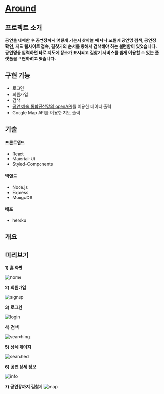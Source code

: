 # [Around](https://howcanigothere.herokuapp.com/)

## 프로젝트 소개
**공연을 예매한 후 공연장까지 어떻게 가는지 찾아볼 때 마다 포털에 공연명 검색, 공연장 확인, 지도 웹사이트 접속, 길찾기의 순서를 통해서 검색해야 하는 불편함이 있었습니다. 공연명을 입력하면 바로 지도에 장소가 표시되고 길찾기 서비스를 쉽게 이용할 수 있는 플랫폼을 구현하려고 했습니다.**

## 구현 기능
- 로그인  
- 회원가입  
- 검색  
- [공연 예술 통합전산망의 openAPI](https://www.kopis.or.kr/por/cs/openapi/openApiInfo.do?menuId=MNU_00074)를 이용한 데이터 출력
- Google Map API를 이용한 지도 출력

## 기술
#### 프론트엔드
- React  
- Material-UI  
- Styled-Components  

#### 백엔드
- Node.js  
- Express  
- MongoDB  

#### 배포
- heroku

## 개요


## 미리보기
**1) 홈 화면**  
  
![home](https://user-images.githubusercontent.com/96046698/201461783-eeebb888-881c-4fea-8a51-610eb5681952.png)  

**2) 회원가입**  
  
![signup](https://user-images.githubusercontent.com/96046698/201462180-6957d854-357d-47d5-98e1-d949e84fbdae.png)  

**3) 로그인**  
  
![login](https://user-images.githubusercontent.com/96046698/201462183-98363fb2-5386-42d3-b75b-ba140dfc8a63.png)  

**4) 검색**  
  
![searching](https://user-images.githubusercontent.com/96046698/201461990-db71fc73-0d67-401e-8eed-53448c8196c2.png)  

**5) 상세 페이지**  
  
![searched](https://user-images.githubusercontent.com/96046698/201462041-705f363a-0f8d-40b3-aa7e-4e58877cdfb3.png)  

  
**6) 공연 상세 정보**  
  
![info](https://user-images.githubusercontent.com/96046698/201461788-e1b56439-dab5-46e7-b198-a664939657e6.png)  
 

**7) 공연장까지 길찾기**
![map](https://user-images.githubusercontent.com/96046698/201461789-61f176ce-837e-4aff-b2a8-0c9a5c10fe3e.png)  
